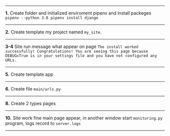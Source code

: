 ***
**1.** Create folder and initialized enviroment pipenv and install packeges `pipenv --python 3.8 pipenv install django`
***
**2.** Create template my project named `my_site`.
***
**3-4** Site run message what appear on page `The install worked successfully! Congratulations! You are seeing this page because DEBUG=True is in your settings file and you have not configured any URLs.`
***
**5.** Create template app
***
**6.** Create file `main/urls.py`
***
**8.** Create 2 types pages 
***
**10.** Site work fine main page appear, in another window start `monitoring.py` program, logs record to `server.logs`
***
